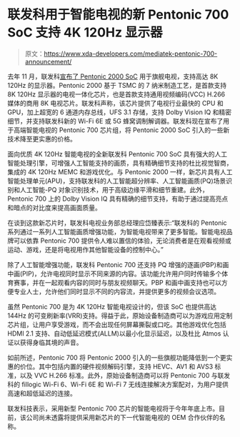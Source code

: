 # 联发科用于智能电视的新 Pentonic 700 SoC 支持 4K 120Hz 显示器

> 原文：<https://www.xda-developers.com/mediatek-pentonic-700-announcement/>

去年 11 月，联发科[宣布了 Pentonic 2000 SoC](https://www.xda-developers.com/mediateks-pentonic-2000-soc-tv-supports-8k-120hz-displays/) 用于旗舰电视，支持高达 8K 120Hz 的显示器。Pentonic 2000 基于 TSMC 的 7 纳米制造工艺，是首款支持 8K 120Hz 显示器的电视一体化芯片，也是首款支持通用视频编码(VCC) H.266 媒体的商用 8K 电视芯片。联发科声称，该芯片提供了电视行业最快的 CPU 和 GPU，加上超宽的 6 通道内存总线，UFS 3.1 存储，支持 Dolby Vision IQ 和精密细节，并支持联发科新的 Wi-Fi 6E 或 5G 蜂窝调制解调器。联发科现在宣布了用于高端智能电视的 Pentonic 700 芯片组，将 Pentonic 2000 SoC 引入的一些新技术降至更实惠的价格。

面向优质 4K 120Hz 智能电视的全新联发科 Pentonic 700 SoC 具有强大的人工智能处理引擎，可增强人工智能支持的画质，具有精确细节支持的杜比视觉智商，集成的 4K 120Hz MEMC 和游戏优化。与 Pentonic 2000 一样，新芯片具有人工智能处理单元(APU)，支持联发科的人工智能超分辨率、人工智能画质(PQ)场景识别和人工智能-PQ 对象识别技术，用于高级边缘平滑和细节重建。此外，Pentonic 700 上的 Dolby Vision IQ 具有精确的细节支持，有助于通过提高亮点和暗点的对比度来提高画面质量。

在谈到这款新芯片时，联发科电视业务部总经理应岱臻表示:“联发科的 Pentonic 系列通过一系列人工智能画质增强功能，为智能电视带来了更多智能。智能电视品牌可以依靠 Pentonic 700 提供令人难以置信的体验，无论消费者是在观看视频或运动、游戏，还是将电视用作其他智能设备的控制中心。”

除了人工智能增强功能，联发科 Pentonic 700 还支持 PQ 增强的逐画(PBP)和画中画(PIP)，允许电视同时显示不同来源的内容。该功能允许用户同时传输多个体育赛事，并在一起观看内容的同时与朋友视频聊天。PBP 和画中画支持也可以方便专业人士，允许他们同时显示不同的内容流，并提供更多的视频会议选项。

虽然 Pentonic 700 是为 4K 120Hz 智能电视设计的，但该 SoC 也提供高达 144Hz 的可变刷新率(VRR)支持。得益于此，原始设备制造商可以为游戏应用定制芯片组，让用户享受游戏，而不会出现任何屏幕撕裂或口吃。其他游戏优化包括 HDMI 2.1 支持、自动低延迟模式(ALLM)以最小化显示延迟，以及杜比 Atmos 认证以获得身临其境的声音。

如前所述，Pentonic 700 将 Pentonic 2000 引入的一些旗舰功能降低到一个更实惠的价位。其中包括内置的硬件视频解码引擎，支持 HEVC、AV1 和 AVS3 标准，以及 VVC H.266 标准。此外，原始设备制造商可以将 Pentonic 700 与联发科的 fillogic Wi-Fi 6、Wi-Fi 6E 和 Wi-Fi 7 无线连接解决方案配对，为用户提供高速和超低延迟的连接。

联发科技表示，采用新型 Pentonic 700 芯片的智能电视将于今年年底上市。目前，该公司尚未透露将提供采用新芯片的下一代智能电视的 OEM 合作伙伴的名称。